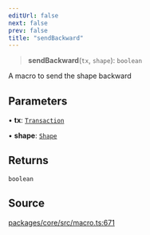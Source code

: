 ```yaml
---
editUrl: false
next: false
prev: false
title: "sendBackward"
---
```


> **sendBackward**(`tx`, `shape`): `boolean`

A macro to send the shape backward

## Parameters

• **tx**: [`Transaction`](/api-core/classes/transaction/)

• **shape**: [`Shape`](/api-core/classes/shape/)

## Returns

`boolean`

## Source

[packages/core/src/macro.ts:671](https://github.com/dgmjs/dgmjs/blob/main/packages/core/src/macro.ts#L671)
